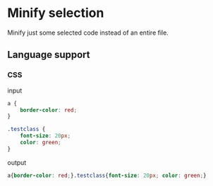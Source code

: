 # Minify selection

Minify just some selected code instead of an entire file.


## Language support

### CSS

input

```css
a {
    border-color: red;
}

.testclass {
    font-size: 20px;
    color: green;
}
```

output

```css
a{border-color: red;}.testclass{font-size: 20px; color: green;}
```
